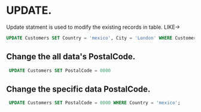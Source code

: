 # UPDATE.
Update statment is used to modify the existing records in table. LIKE->

```sql
UPDATE Customers SET Country = 'mexico', City = 'London' WHERE CustomerId = 1;
```


## Change the all data's PostalCode.
```sql
 UPDATE Customers SET PostalCode = 0000
```

## Change the specific data PostalCode.
```sql
 UPDATE Customers SET PostalCode = 0000 WHERE Country = 'mexico';
```
